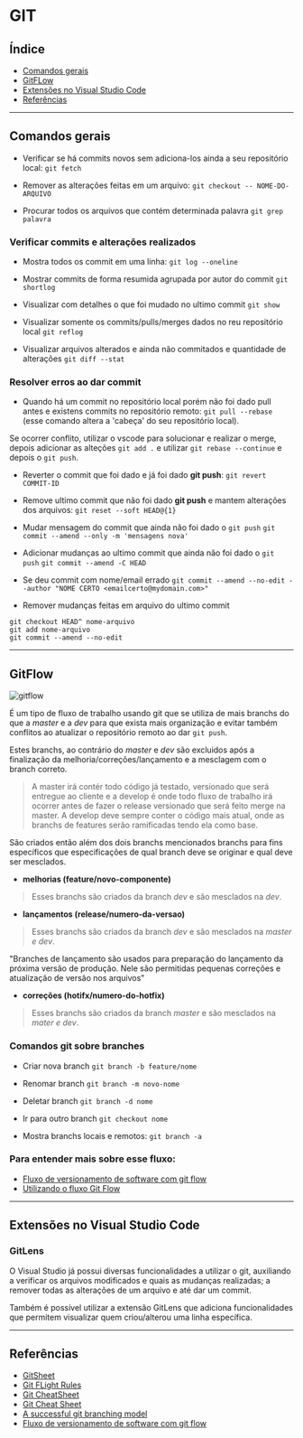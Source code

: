 # GIT

## Índice
- [Comandos gerais](#comandos-gerai)
- [GitFLow](#gitflow)
- [Extensões no Visual Studio Code](#extensoes-no-visual-studio-code)
- [Referências](#referências)

---

## Comandos gerais

- Verificar se há commits novos sem adiciona-los ainda a seu repositório local:
`git fetch`

- Remover as alterações feitas em um arquivo:
`git checkout -- NOME-DO-ARQUIVO`

- Procurar todos os arquivos que contém determinada palavra
`git grep palavra`

### Verificar commits e alterações realizados

- Mostra todos os commit em uma linha:
`git log --oneline`

- Mostrar commits de forma resumida agrupada por autor do commit
`git shortlog`

- Visualizar com detalhes o que foi mudado no ultimo commit
`git show`

- Visualizar somente os commits/pulls/merges dados no reu repositório local
`git reflog`

- Visualizar arquivos alterados e ainda não commitados e quantidade de alterações
`git diff --stat`


### Resolver erros ao dar commit
- Quando há um commit no repositório local porém não foi dado pull antes e existens commits no repositório remoto: `git pull --rebase` (esse comando altera a 'cabeça' do seu repositório local). 

Se ocorrer conflito, utilizar o vscode para solucionar e realizar o merge, depois adicionar as alteções `git add .` e utilizar `git rebase --continue` e depois o `git push`.

- Reverter o commit que foi dado e já foi dado **git push**:
`git revert COMMIT-ID`

- Remove ultimo commit que não foi dado **git push** e mantem alterações dos arquivos:
`git reset --soft HEAD@{1}`

- Mudar mensagem do commit que ainda não foi dado o `git push`
`git commit --amend --only -m 'mensagens nova'`

- Adicionar mudanças ao ultimo commit que ainda não foi dado o `git push`
`git commit --amend -C HEAD`

- Se deu commit com nome/email errado 
`git commit --amend --no-edit --author "NOME CERTO <emailcerto@mydomain.com>"`

- Remover mudanças feitas em arquivo do ultimo commit

```
git checkout HEAD^ nome-arquivo
git add nome-arquivo
git commit --amend --no-edit
```

---

## GitFlow

![gitflow](https://salesforcegraells.files.wordpress.com/2017/10/gitflow-workflow.jpg)

É um tipo de fluxo de trabalho usando git que se utiliza de mais branchs do que a *master* e a *dev* para que exista mais organização e evitar também conflitos ao atualizar o repositório remoto ao dar `git push`.

Estes branchs, ao contrário do *master* e *dev* são excluidos após a finalização da melhoria/correções/lançamento e a mesclagem com o branch correto.

> A master irá contér todo código já testado, versionado que será entregue ao cliente e a develop é onde todo fluxo de trabalho irá ocorrer antes de fazer o release versionado que será feito merge na master. A develop deve sempre conter o código mais atual, onde as branchs de features serão ramificadas tendo ela como base.

São criados então além dos dois branchs mencionados branchs para fins específicos que especificações de qual branch deve se originar e qual deve ser mesclados.

- **melhorias (feature/novo-componente)**
> Esses branchs são criados da branch *dev* e são mesclados na *dev*.


- **lançamentos (release/numero-da-versao)** 
> Esses branchs são criados da branch *dev* e são mesclados na *master e dev*.

"Branches de lançamento são usados para preparação do lançamento da próxima versão de produção. Nele são permitidas pequenas correções e atualização de versão nos arquivos"

- **correções (hotifx/numero-do-hotfix)**
> Esses branchs são criados da branch *master* e são mesclados na *mater e dev*.


### Comandos git sobre branches

- Criar nova branch
`git branch -b feature/nome`

- Renomar branch
`git branch -m novo-nome`

- Deletar branch
`git branch -d nome`

- Ir para outro branch
`git checkout nome`

- Mostra branchs locais e remotos:
`git branch -a`

### Para entender mais sobre esse fluxo: 
- [Fluxo de versionamento de software com git flow](https://blog.ateliedocodigo.com.br/fluxo-de-versionamento-de-software-com-git-flow-b9f5195c679e)
- [Utilizando o fluxo Git Flow](https://medium.com/trainingcenter/utilizando-o-fluxo-git-flow-e63d5e0d5e04)


---


## Extensões no Visual Studio Code

### GitLens
O Visual Studio já possui diversas funcionalidades a utilizar o git, auxiliando a verificar os arquivos modificados e quais as mudanças realizadas; a remover todas as alterações de um arquivo e até dar um commit.

Também é possível utilizar a extensão GitLens que adiciona funcionalidades que permitem visualizar quem criou/alterou uma linha específica.

---


## Referências

- [GitSheet](https://gitsheet.wtf/?ref=producthunt)
- [Git FLight Rules](https://github.com/k88hudson/git-flight-rules#repositories)
- [Git CheatSheet](https://github.com/tiimgreen/github-cheat-sheet#git)
- [Git Cheat Sheet](https://github.com/bennadel/git-cheat-sheet)
- [A successful git branching model](https://nvie.com/posts/a-successful-git-branching-model/)
- [Fluxo de versionamento de software com git flow](https://blog.ateliedocodigo.com.br/fluxo-de-versionamento-de-software-com-git-flow-b9f5195c679e)


